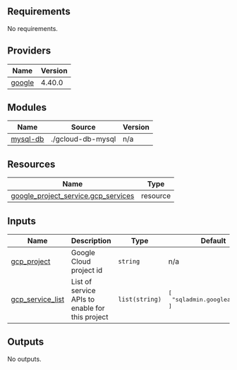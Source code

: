 ## Requirements

No requirements.

## Providers

| Name | Version |
|------|---------|
| <a name="provider_google"></a> [google](#provider\_google) | 4.40.0 |

## Modules

| Name | Source | Version |
|------|--------|---------|
| <a name="module_mysql-db"></a> [mysql-db](#module\_mysql-db) | ./gcloud-db-mysql | n/a |

## Resources

| Name | Type |
|------|------|
| [google_project_service.gcp_services](https://registry.terraform.io/providers/hashicorp/google/latest/docs/resources/project_service) | resource |

## Inputs

| Name | Description | Type | Default | Required |
|------|-------------|------|---------|:--------:|
| <a name="input_gcp_project"></a> [gcp\_project](#input\_gcp\_project) | Google Cloud project id | `string` | n/a | yes |
| <a name="input_gcp_service_list"></a> [gcp\_service\_list](#input\_gcp\_service\_list) | List of service APIs to enable for this project | `list(string)` | <pre>[<br>  "sqladmin.googleapis.com"<br>]</pre> | no |

## Outputs

No outputs.
